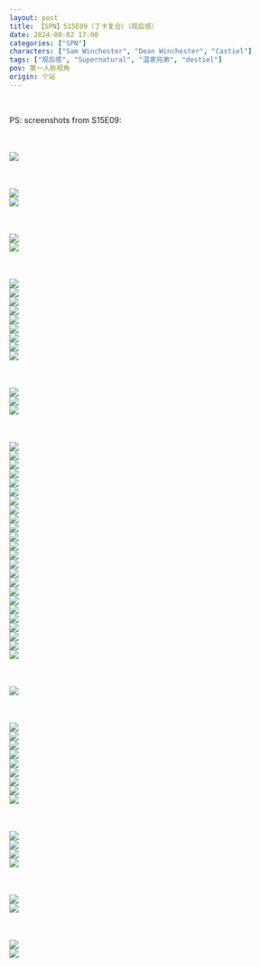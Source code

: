 ```yaml
---
layout: post
title: 【SPN】S15E09（丁卡复合）（观后感）
date: 2024-08-02 17:00
categories: ["SPN"]
characters: ["Sam Winchester", "Dean Winchester", "Castiel"]
tags: ["观后感", "Supernatural", "温家兄弟", "destiel"]
pov: 第一人称视角
origin: 个站
---
```


<br>

PS: screenshots from S15E09:

<br><br>
![](https://raw.githubusercontent.com/junesirius/junesirius.github.io/master/assets/images/SPN/S15/2024-08-02-SPN-1509-1.jpg)
<br>

<br><br>
![](https://raw.githubusercontent.com/junesirius/junesirius.github.io/master/assets/images/SPN/S15/2024-08-02-SPN-1509-2.jpg)
<br>
![](https://raw.githubusercontent.com/junesirius/junesirius.github.io/master/assets/images/SPN/S15/2024-08-02-SPN-1509-3.jpg)
<br>

<br><br>
![](https://raw.githubusercontent.com/junesirius/junesirius.github.io/master/assets/images/SPN/S15/2024-08-02-SPN-1509-4.jpg)
<br>
![](https://raw.githubusercontent.com/junesirius/junesirius.github.io/master/assets/images/SPN/S15/2024-08-02-SPN-1509-5.jpg)
<br>

<br><br>
![](https://raw.githubusercontent.com/junesirius/junesirius.github.io/master/assets/images/SPN/S15/2024-08-02-SPN-1509-6.jpg)
<br>
![](https://raw.githubusercontent.com/junesirius/junesirius.github.io/master/assets/images/SPN/S15/2024-08-02-SPN-1509-7.jpg)
<br>
![](https://raw.githubusercontent.com/junesirius/junesirius.github.io/master/assets/images/SPN/S15/2024-08-02-SPN-1509-8.jpg)
<br>
![](https://raw.githubusercontent.com/junesirius/junesirius.github.io/master/assets/images/SPN/S15/2024-08-02-SPN-1509-9.jpg)
<br>
![](https://raw.githubusercontent.com/junesirius/junesirius.github.io/master/assets/images/SPN/S15/2024-08-02-SPN-1509-10.jpg)
<br>
![](https://raw.githubusercontent.com/junesirius/junesirius.github.io/master/assets/images/SPN/S15/2024-08-02-SPN-1509-11.jpg)
<br>
![](https://raw.githubusercontent.com/junesirius/junesirius.github.io/master/assets/images/SPN/S15/2024-08-02-SPN-1509-12.jpg)
<br>
![](https://raw.githubusercontent.com/junesirius/junesirius.github.io/master/assets/images/SPN/S15/2024-08-02-SPN-1509-13.jpg)
<br>
![](https://raw.githubusercontent.com/junesirius/junesirius.github.io/master/assets/images/SPN/S15/2024-08-02-SPN-1509-14.jpg)
<br>

<br><br>
![](https://raw.githubusercontent.com/junesirius/junesirius.github.io/master/assets/images/SPN/S15/2024-08-02-SPN-1509-15.jpg)
<br>
![](https://raw.githubusercontent.com/junesirius/junesirius.github.io/master/assets/images/SPN/S15/2024-08-02-SPN-1509-16.jpg)
<br>
![](https://raw.githubusercontent.com/junesirius/junesirius.github.io/master/assets/images/SPN/S15/2024-08-02-SPN-1509-17.jpg)
<br>

<br><br>
![](https://raw.githubusercontent.com/junesirius/junesirius.github.io/master/assets/images/SPN/S15/2024-08-02-SPN-1509-20.jpg)
<br>
![](https://raw.githubusercontent.com/junesirius/junesirius.github.io/master/assets/images/SPN/S15/2024-08-02-SPN-1509-21.jpg)
<br>
![](https://raw.githubusercontent.com/junesirius/junesirius.github.io/master/assets/images/SPN/S15/2024-08-02-SPN-1509-22.jpg)
<br>
![](https://raw.githubusercontent.com/junesirius/junesirius.github.io/master/assets/images/SPN/S15/2024-08-02-SPN-1509-23.jpg)
<br>
![](https://raw.githubusercontent.com/junesirius/junesirius.github.io/master/assets/images/SPN/S15/2024-08-02-SPN-1509-24.jpg)
<br>
![](https://raw.githubusercontent.com/junesirius/junesirius.github.io/master/assets/images/SPN/S15/2024-08-02-SPN-1509-25.jpg)
<br>
![](https://raw.githubusercontent.com/junesirius/junesirius.github.io/master/assets/images/SPN/S15/2024-08-02-SPN-1509-26.jpg)
<br>
![](https://raw.githubusercontent.com/junesirius/junesirius.github.io/master/assets/images/SPN/S15/2024-08-02-SPN-1509-27.jpg)
<br>
![](https://raw.githubusercontent.com/junesirius/junesirius.github.io/master/assets/images/SPN/S15/2024-08-02-SPN-1509-28.jpg)
<br>
![](https://raw.githubusercontent.com/junesirius/junesirius.github.io/master/assets/images/SPN/S15/2024-08-02-SPN-1509-29.jpg)
<br>
![](https://raw.githubusercontent.com/junesirius/junesirius.github.io/master/assets/images/SPN/S15/2024-08-02-SPN-1509-30.jpg)
<br>
![](https://raw.githubusercontent.com/junesirius/junesirius.github.io/master/assets/images/SPN/S15/2024-08-02-SPN-1509-31.jpg)
<br>
![](https://raw.githubusercontent.com/junesirius/junesirius.github.io/master/assets/images/SPN/S15/2024-08-02-SPN-1509-32.jpg)
<br>
![](https://raw.githubusercontent.com/junesirius/junesirius.github.io/master/assets/images/SPN/S15/2024-08-02-SPN-1509-33.jpg)
<br>
![](https://raw.githubusercontent.com/junesirius/junesirius.github.io/master/assets/images/SPN/S15/2024-08-02-SPN-1509-34.jpg)
<br>
![](https://raw.githubusercontent.com/junesirius/junesirius.github.io/master/assets/images/SPN/S15/2024-08-02-SPN-1509-35.jpg)
<br>
![](https://raw.githubusercontent.com/junesirius/junesirius.github.io/master/assets/images/SPN/S15/2024-08-02-SPN-1509-36.jpg)
<br>
![](https://raw.githubusercontent.com/junesirius/junesirius.github.io/master/assets/images/SPN/S15/2024-08-02-SPN-1509-37.jpg)
<br>
![](https://raw.githubusercontent.com/junesirius/junesirius.github.io/master/assets/images/SPN/S15/2024-08-02-SPN-1509-38.jpg)
<br>
![](https://raw.githubusercontent.com/junesirius/junesirius.github.io/master/assets/images/SPN/S15/2024-08-02-SPN-1509-39.jpg)
<br>
![](https://raw.githubusercontent.com/junesirius/junesirius.github.io/master/assets/images/SPN/S15/2024-08-02-SPN-1509-40.jpg)
<br>
![](https://raw.githubusercontent.com/junesirius/junesirius.github.io/master/assets/images/SPN/S15/2024-08-02-SPN-1509-41.jpg)
<br>
![](https://raw.githubusercontent.com/junesirius/junesirius.github.io/master/assets/images/SPN/S15/2024-08-02-SPN-1509-42.jpg)
<br>
![](https://raw.githubusercontent.com/junesirius/junesirius.github.io/master/assets/images/SPN/S15/2024-08-02-SPN-1509-43.jpg)
<br>

<br><br>
![](https://raw.githubusercontent.com/junesirius/junesirius.github.io/master/assets/images/SPN/S15/2024-08-02-SPN-1509-44.jpg)
<br>

<br><br>
![](https://raw.githubusercontent.com/junesirius/junesirius.github.io/master/assets/images/SPN/S15/2024-08-02-SPN-1509-45.jpg)
<br>
![](https://raw.githubusercontent.com/junesirius/junesirius.github.io/master/assets/images/SPN/S15/2024-08-02-SPN-1509-46.jpg)
<br>
![](https://raw.githubusercontent.com/junesirius/junesirius.github.io/master/assets/images/SPN/S15/2024-08-02-SPN-1509-47.jpg)
<br>
![](https://raw.githubusercontent.com/junesirius/junesirius.github.io/master/assets/images/SPN/S15/2024-08-02-SPN-1509-48.jpg)
<br>
![](https://raw.githubusercontent.com/junesirius/junesirius.github.io/master/assets/images/SPN/S15/2024-08-02-SPN-1509-49.jpg)
<br>
![](https://raw.githubusercontent.com/junesirius/junesirius.github.io/master/assets/images/SPN/S15/2024-08-02-SPN-1509-50.jpg)
<br>
![](https://raw.githubusercontent.com/junesirius/junesirius.github.io/master/assets/images/SPN/S15/2024-08-02-SPN-1509-51.jpg)
<br>
![](https://raw.githubusercontent.com/junesirius/junesirius.github.io/master/assets/images/SPN/S15/2024-08-02-SPN-1509-52.jpg)
<br>
![](https://raw.githubusercontent.com/junesirius/junesirius.github.io/master/assets/images/SPN/S15/2024-08-02-SPN-1509-53.jpg)
<br>

<br><br>
![](https://raw.githubusercontent.com/junesirius/junesirius.github.io/master/assets/images/SPN/S15/2024-08-02-SPN-1509-54.jpg)
<br>
![](https://raw.githubusercontent.com/junesirius/junesirius.github.io/master/assets/images/SPN/S15/2024-08-02-SPN-1509-55.jpg)
<br>
![](https://raw.githubusercontent.com/junesirius/junesirius.github.io/master/assets/images/SPN/S15/2024-08-02-SPN-1509-56.jpg)
<br>
![](https://raw.githubusercontent.com/junesirius/junesirius.github.io/master/assets/images/SPN/S15/2024-08-02-SPN-1509-57.jpg)
<br>

<br><br>
![](https://raw.githubusercontent.com/junesirius/junesirius.github.io/master/assets/images/SPN/S15/2024-08-02-SPN-1509-18.jpg)
<br>
![](https://raw.githubusercontent.com/junesirius/junesirius.github.io/master/assets/images/SPN/S15/2024-08-02-SPN-1509-19.jpg)
<br>

<br><br>
![](https://raw.githubusercontent.com/junesirius/junesirius.github.io/master/assets/images/SPN/S15/2024-08-02-SPN-1509-58.jpg)
<br>
![](https://raw.githubusercontent.com/junesirius/junesirius.github.io/master/assets/images/SPN/S15/2024-08-02-SPN-1509-59.jpg)
<br>
